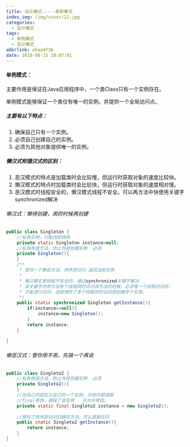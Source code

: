 ```yaml
---
title: 设计模式-----单例模式
index_img: /img/cover/22.jpg
categories:
  - 设计模式
tags:
  - 单例模式
  - 设计模式
abbrlink: a5aa4f3b
date: 2018-08-15 10:07:01
---
```

#### 单例模式：

主要作用是保证在Java应用程序中，一个类Class只有一个实例存在。

单例模式能够保证一个类仅有唯一的实例，并提供一个全局访问点。

##### 主要有以下特点：
1. 确保自己只有一个实例。
2. 必须自己创建自己的实例。
3. 必须为其他对象提供唯一的实例。

##### 懒汉式和饿汉式的区别：
1. 恶汉模式的特点是加载类时会比较慢，但运行时获取对象的速度比较快。
2. 懒汉模式的特点时加载类时会比较快，但运行时获取对象的速度相对慢。
3. 恶汉模式时线程安全的，懒汉模式线程不安全。可以再方法中快使用关键字synchronized解决

###### 懒汉式：懒得创建，用的时候再创建

```java
public class Singleton {
    //私有实例，只能内部调用
    private static Singleton instance=null;
    //私有构造方法，防止外部创建实例  必须
    private Singleton(){
    }
    /**
     * 提供一个静态方法，供外部访问 返回当前实例
     *
     * 懒汉模式是线程不安全的，通过synchronized关键字解决
     * 该关键字作用为当多个线程同时访问该方法的时候，必须等一个线程访问完，
     * 才能进行访问，这就预防了多个线程同时访问而创建多个实例。
     */
    public static synchronized Singleton getInstance(){
        if(instance==null){
            instance=new Singleton();
        }
        return instance;
    }
 
}
```

###### 懒恶汉式：管你用不用，先搞一个再说

```java
public class Singleto2 {
    //私有构造方法，防止外部创建实例  必须
    private Singleto2(){
    }
    //在自己内部定义自己的一个实例，只供内部调用
    //final修饰，确保了该实例   不允许修改。
    private static final Singleto2 instance = new Singleto2();
 
    //提供了供外部访问的静态方法，可以直接访问
    public static Singleto2 getInstance(){
        return instance;
    }
}
```